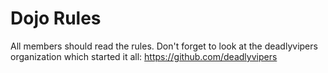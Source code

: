 Dojo Rules
==========

All members should read the rules.
Don't forget to look at the deadlyvipers organization which started it all: https://github.com/deadlyvipers

